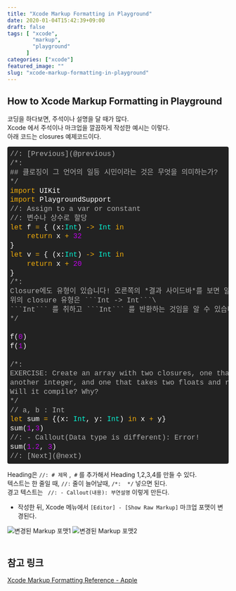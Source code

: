 ```yaml
---
title: "Xcode Markup Formatting in Playground"
date: 2020-01-04T15:42:39+09:00
draft: false
tags: [ "xcode",
        "markup",
        "playground"
      ]
categories: ["xcode"]
featured_image: ""
slug: "xcode-markup-formatting-in-playground"
---
```

## How to Xcode Markup Formatting in Playground
코딩을 하다보면, 주석이나 설명을 달 때가 많다.\
Xcode 에서 주석이나 마크업을 깔끔하게 작성한 예시는 이렇다.\
아래 코드는 closures  예제코드이다. 

<div class="colorscripter-code" style="font-size:13px; color:#FEFEFE;font-family:Consolas, 'Liberation Mono', Menlo, Courier, monospace !important; position:relative !important;overflow:auto"><table class="colorscripter-code-table" style="margin:0;padding:0;border:none;background-color:#222222;border-radius:4px;" cellspacing="0" cellpadding="0"><tr><td style="padding:6px 0;text-align:left"><div style="margin:0;padding:0;color:#FEFEFE;font-family:Consolas, 'Liberation Mono', Menlo, Courier, monospace !important;line-height:130%"><div style="padding:0 6px; white-space:pre; line-height:130%"><span style="color:#B0B0B0">//:&nbsp;[Previous](@previous)</span></div><div style="padding:0 6px; white-space:pre; line-height:130%"><span style="color:#B0B0B0">/*:</span></div><div style="padding:0 6px; white-space:pre; line-height:130%"><span style="color:#B0B0B0">##&nbsp;클로징이&nbsp;그&nbsp;언어의&nbsp;일등&nbsp;시민이라는&nbsp;것은&nbsp;무엇을&nbsp;의미하는가?</span></div><div style="padding:0 6px; white-space:pre; line-height:130%"><span style="color:#B0B0B0">*/</span></div><div style="padding:0 6px; white-space:pre; line-height:130%"><span style="color:#F1AD0B">import</span>&nbsp;UIKit</div><div style="padding:0 6px; white-space:pre; line-height:130%"><span style="color:#F1AD0B">import</span>&nbsp;PlaygroundSupport</div><div style="padding:0 6px; white-space:pre; line-height:130%"><span style="color:#B0B0B0">//:&nbsp;Assign&nbsp;to&nbsp;a&nbsp;var&nbsp;or&nbsp;constant</span></div><div style="padding:0 6px; white-space:pre; line-height:130%"><span style="color:#B0B0B0">//:&nbsp;변수나&nbsp;상수로&nbsp;할당</span></div><div style="padding:0 6px; white-space:pre; line-height:130%"><span style="color:#F1AD0B">let</span>&nbsp;f&nbsp;<span style="color:#FD0AAC"></span><span style="color:#F1AD0B">=</span>&nbsp;{&nbsp;(x:<span style="color:#05F6D5">Int</span>)&nbsp;<span style="color:#FD0AAC"></span><span style="color:#F1AD0B">-</span><span style="color:#FD0AAC"></span><span style="color:#F1AD0B">&gt;</span>&nbsp;<span style="color:#05F6D5">Int</span>&nbsp;<span style="color:#F1AD0B">in</span></div><div style="padding:0 6px; white-space:pre; line-height:130%">&nbsp;&nbsp;&nbsp;&nbsp;<span style="color:#F1AD0B">return</span>&nbsp;x&nbsp;<span style="color:#FD0AAC"></span><span style="color:#F1AD0B">+</span>&nbsp;<span style="color:#C302ED">32</span></div><div style="padding:0 6px; white-space:pre; line-height:130%">}</div><div style="padding:0 6px; white-space:pre; line-height:130%"><span style="color:#F1AD0B">let</span>&nbsp;v&nbsp;<span style="color:#FD0AAC"></span><span style="color:#F1AD0B">=</span>&nbsp;{&nbsp;(x:<span style="color:#05F6D5">Int</span>)&nbsp;<span style="color:#FD0AAC"></span><span style="color:#F1AD0B">-</span><span style="color:#FD0AAC"></span><span style="color:#F1AD0B">&gt;</span>&nbsp;<span style="color:#05F6D5">Int</span>&nbsp;<span style="color:#F1AD0B">in</span></div><div style="padding:0 6px; white-space:pre; line-height:130%">&nbsp;&nbsp;&nbsp;&nbsp;<span style="color:#F1AD0B">return</span>&nbsp;x&nbsp;<span style="color:#FD0AAC"></span><span style="color:#F1AD0B">+</span>&nbsp;<span style="color:#C302ED">20</span></div><div style="padding:0 6px; white-space:pre; line-height:130%">}</div><div style="padding:0 6px; white-space:pre; line-height:130%"><span style="color:#B0B0B0">/*:</span></div><div style="padding:0 6px; white-space:pre; line-height:130%"><span style="color:#B0B0B0">Closure에도&nbsp;유형이&nbsp;있습니다!&nbsp;오른쪽의&nbsp;*결과&nbsp;사이드바*를&nbsp;보면&nbsp;알&nbsp;수&nbsp;있습니다.\</span></div><div style="padding:0 6px; white-space:pre; line-height:130%"><span style="color:#B0B0B0">위의&nbsp;closure&nbsp;유형은&nbsp;```Int&nbsp;-&gt;&nbsp;Int```\</span></div><div style="padding:0 6px; white-space:pre; line-height:130%"><span style="color:#B0B0B0">```Int```&nbsp;를&nbsp;취하고&nbsp;```Int```&nbsp;를&nbsp;반환하는&nbsp;것임을&nbsp;알&nbsp;수&nbsp;있습니다.</span></div><div style="padding:0 6px; white-space:pre; line-height:130%"><span style="color:#B0B0B0">*/</span></div><div style="padding:0 6px; white-space:pre; line-height:130%">&nbsp;</div><div style="padding:0 6px; white-space:pre; line-height:130%">f(<span style="color:#C302ED">0</span>)</div><div style="padding:0 6px; white-space:pre; line-height:130%">f(<span style="color:#C302ED">1</span>)</div><div style="padding:0 6px; white-space:pre; line-height:130%">&nbsp;</div><div style="padding:0 6px; white-space:pre; line-height:130%"><span style="color:#B0B0B0">/*:</span></div><div style="padding:0 6px; white-space:pre; line-height:130%"><span style="color:#B0B0B0">EXERCISE:&nbsp;Create&nbsp;an&nbsp;array&nbsp;with&nbsp;two&nbsp;closures,&nbsp;one&nbsp;that&nbsp;takes&nbsp;2&nbsp;integers&nbsp;and&nbsp;returns&nbsp;the&nbsp;sum&nbsp;as</span></div><div style="padding:0 6px; white-space:pre; line-height:130%"><span style="color:#B0B0B0">another&nbsp;integer,&nbsp;and&nbsp;one&nbsp;that&nbsp;takes&nbsp;two&nbsp;floats&nbsp;and&nbsp;returns&nbsp;the&nbsp;sum&nbsp;as&nbsp;a&nbsp;float.</span></div><div style="padding:0 6px; white-space:pre; line-height:130%"><span style="color:#B0B0B0">Will&nbsp;it&nbsp;compile?&nbsp;Why?</span></div><div style="padding:0 6px; white-space:pre; line-height:130%"><span style="color:#B0B0B0">*/</span></div><div style="padding:0 6px; white-space:pre; line-height:130%"><span style="color:#B0B0B0">//&nbsp;a,&nbsp;b&nbsp;:&nbsp;Int</span></div><div style="padding:0 6px; white-space:pre; line-height:130%"><span style="color:#F1AD0B">let</span>&nbsp;sum&nbsp;<span style="color:#FD0AAC"></span><span style="color:#F1AD0B">=</span>&nbsp;{(x:&nbsp;<span style="color:#05F6D5">Int</span>,&nbsp;y:&nbsp;<span style="color:#05F6D5">Int</span>)&nbsp;<span style="color:#F1AD0B">in</span>&nbsp;x&nbsp;<span style="color:#FD0AAC"></span><span style="color:#F1AD0B">+</span>&nbsp;y}</div><div style="padding:0 6px; white-space:pre; line-height:130%">sum(<span style="color:#C302ED">1</span>,<span style="color:#C302ED">3</span>)</div><div style="padding:0 6px; white-space:pre; line-height:130%"><span style="color:#B0B0B0">//:&nbsp;-&nbsp;Callout(Data&nbsp;type&nbsp;is&nbsp;different):&nbsp;Error!</span></div><div style="padding:0 6px; white-space:pre; line-height:130%">sum(<span style="color:#C302ED">1.</span><span style="color:#C302ED">2</span>,&nbsp;<span style="color:#C302ED">3</span>)</div><div style="padding:0 6px; white-space:pre; line-height:130%"><span style="color:#B0B0B0">//:&nbsp;[Next](@next)</span></div></div></td></tr></table></div>

Heading은 `//: # 제목` ,` #` 를 추가해서 Heading 1,2,3,4를 만들 수 있다.</br>
텍스트는 한 줄일 때, `//:`  줄이 늘어날때, `/*:  */` 넣으면 된다.</br>
경고 텍스트는 ` //: - Callout(내용): 부연설명` 이렇게 만든다.

- 작성한 뒤, Xcode 메뉴에서 `[Editor] - [Show Raw Markup]` 마크업 포맷이 변경된다.

![변경된 Markup 포맷1](/images/2019/1/xcode%20markup1.png "변경된 Markup 포맷 A")
![변경된 Markup 포맷2](/images/2019/1/xcode%20markup2.png "변경된 Markup 포맷 B")
<br><br>

## 참고 링크
[Xcode Markup Formatting Reference - Apple
](https://developer.apple.com/library/archive/documentation/Xcode/Reference/xcode_markup_formatting_ref/index.html#//apple_ref/doc/uid/TP40016497-CH2-SW1)

